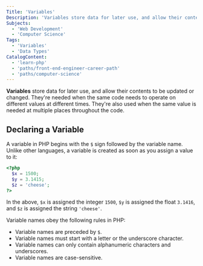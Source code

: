 ```yaml
---
Title: 'Variables'
Description: 'Variables store data for later use, and allow their contents to be updated or changed.'
Subjects:
  - 'Web Development'
  - 'Computer Science'
Tags:
  - 'Variables'
  - 'Data Types'
CatalogContent:
  - 'learn-php'
  - 'paths/front-end-engineer-career-path'
  - 'paths/computer-science'
---
```


**Variables** store data for later use, and allow their contents to be updated or changed. They're needed when the same code needs to operate on different values at different times. They're also used when the same value is needed at multiple places throughout the code.

## Declaring a Variable

A variable in PHP begins with the `$` sign followed by the variable name. Unlike other languages, a variable is created as soon as you assign a value to it:

```php
<?php
  $x = 1500;
  $y = 3.1415;
  $z = 'cheese';
?>
```

In the above, `$x` is assigned the integer `1500`, `$y` is assigned the float `3.1416`, and `$z` is assigned the string `'cheese'`.

Variable names obey the following rules in PHP:

- Variable names are preceded by `$`.
- Variable names must start with a letter or the underscore character.
- Variable names can only contain alphanumeric characters and underscores.
- Variable names are case-sensitive.
